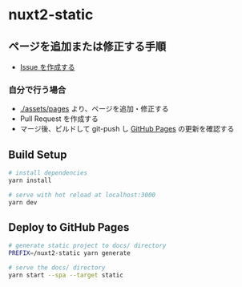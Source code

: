 # nuxt2-static

## ページを追加または修正する手順

- [Issue を作成する](../issues/new)


### 自分で行う場合

- [./assets/pages](./assets/pages) より、ページを追加・修正する
- Pull Request を作成する
- マージ後、ビルドして git-push し [GitHub Pages](https://oshinko.github.com/nuxt2-static) の更新を確認する


## Build Setup

```bash
# install dependencies
yarn install

# serve with hot reload at localhost:3000
yarn dev
```


## Deploy to GitHub Pages

```sh
# generate static project to docs/ directory
PREFIX=/nuxt2-static yarn generate

# serve the docs/ directory
yarn start --spa --target static
```
